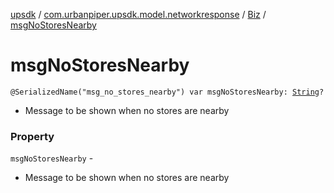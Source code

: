 [upsdk](../../index.md) / [com.urbanpiper.upsdk.model.networkresponse](../index.md) / [Biz](index.md) / [msgNoStoresNearby](./msg-no-stores-nearby.md)

# msgNoStoresNearby

`@SerializedName("msg_no_stores_nearby") var msgNoStoresNearby: `[`String`](https://kotlinlang.org/api/latest/jvm/stdlib/kotlin/-string/index.html)`?`
* Message to be shown when no stores are nearby

### Property

`msgNoStoresNearby` -
* Message to be shown when no stores are nearby
